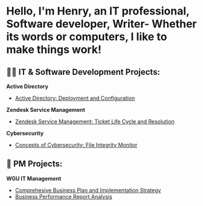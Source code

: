 <h1>Hello, I'm Henry, an IT professional, Software developer, Writer-
Whether its words or computers, I like to make things work!</br></h1>

<h2>👨‍💻 IT & Software Development Projects:</h2>

<b>Active Directory</b>
- [Active Directory: Deployment and Configuration](https://github.com/henrykim-projects/Active-Directory.git)

<b>Zendesk Service Management</b>
- [Zendesk Service Management: Ticket Life Cycle and Resolution](https://github.com/henrykim-projects/zendesk_sampleticket.git)

<b>Cybersecurity</b>
- [Concepts of Cybersecurity: File Integrity Monitor](https://github.com/henrykim-projects/file_integrity_monitor.git)

<h2>📅 PM Projects:</h2>

<b>WGU IT Management</b>
  - [Comprehesive Business Plan and Implementation Strategy](https://github.com/henrykim-projects/qft_capstone_hskim.git)
  - [Business Performance Report Analysis](https://github.com/henrykim-projects/d361_hskim.git)





